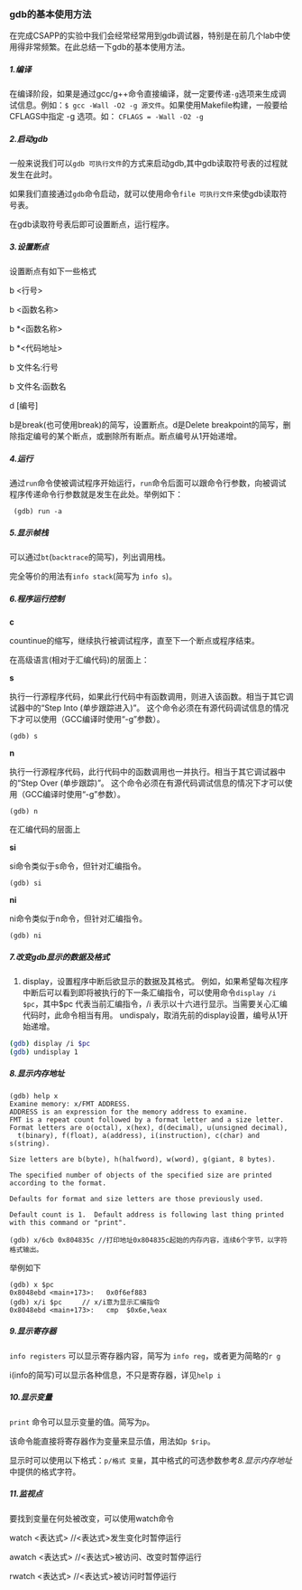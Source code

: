 ### gdb的基本使用方法

在完成CSAPP的实验中我们会经常经常用到gdb调试器，特别是在前几个lab中使用得非常频繁。在此总结一下gdb的基本使用方法。

##### 1.编译

在编译阶段，如果是通过gcc/g++命令直接编译，就一定要传递`-g`选项来生成调试信息。例如：`$ gcc -Wall -O2 -g 源文件`。如果使用Makefile构建，一般要给CFLAGS中指定 -g 选项。如： `CFLAGS = -Wall -O2 -g`

##### 2.启动gdb

一般来说我们可以`gdb 可执行文件`的方式来启动gdb,其中gdb读取符号表的过程就发生在此时。

如果我们直接通过`gdb`命令启动，就可以使用命令`file 可执行文件`来使gdb读取符号表。

在gdb读取符号表后即可设置断点，运行程序。

##### 3.设置断点

设置断点有如下一些格式

b <行号>

b <函数名称>

b \*<函数名称>

b \*<代码地址>

b 文件名:行号

b 文件名:函数名

d [编号]

b是break(也可使用break)的简写，设置断点。d是Delete breakpoint的简写，删除指定编号的某个断点，或删除所有断点。断点编号从1开始递增。

##### 4.运行

通过`run`命令使被调试程序开始运行，`run`命令后面可以跟命令行参数，向被调试程序传递命令行参数就是发生在此处。举例如下：

```shell
 (gdb) run -a
```

##### 5.显示帧栈

可以通过`bt`(`backtrace`的简写)，列出调用栈。

完全等价的用法有`info stack`(简写为 `info s`)。

##### 6.程序运行控制

**c**

countinue的缩写，继续执行被调试程序，直至下一个断点或程序结束。

在高级语言(相对于汇编代码)的层面上：

**s**

 执行一行源程序代码，如果此行代码中有函数调用，则进入该函数。相当于其它调试器中的“Step Into (单步跟踪进入)”。
 这个命令必须在有源代码调试信息的情况下才可以使用（GCC编译时使用“-g”参数）。

```undefined
(gdb) s
```

**n**

 执行一行源程序代码，此行代码中的函数调用也一并执行。相当于其它调试器中的“Step Over (单步跟踪)”。
 这个命令必须在有源代码调试信息的情况下才可以使用（GCC编译时使用“-g”参数）。

```undefined
(gdb) n
```

在汇编代码的层面上

**si**

si命令类似于s命令，但针对汇编指令。

```undefined
(gdb) si
```

**ni**

ni命令类似于n命令，但针对汇编指令。

```undefined
(gdb) ni
```

##### 7.改变gdb显示的数据及格式

1. display，设置程序中断后欲显示的数据及其格式。
    例如，如果希望每次程序中断后可以看到即将被执行的下一条汇编指令，可以使用命令`display /i $pc`，其中\$pc 代表当前汇编指令，/i 表示以十六进行显示。当需要关心汇编代码时，此命令相当有用。
    undispaly，取消先前的display设置，编号从1开始递增。

```bash
(gdb) display /i $pc
(gdb) undisplay 1
```

##### 8.显示内存地址

```
(gdb) help x
Examine memory: x/FMT ADDRESS.
ADDRESS is an expression for the memory address to examine.
FMT is a repeat count followed by a format letter and a size letter.
Format letters are o(octal), x(hex), d(decimal), u(unsigned decimal),
  t(binary), f(float), a(address), i(instruction), c(char) and s(string).
  
Size letters are b(byte), h(halfword), w(word), g(giant, 8 bytes).

The specified number of objects of the specified size are printed
according to the format.

Defaults for format and size letters are those previously used.

Default count is 1.  Default address is following last thing printed
with this command or "print".

(gdb) x/6cb 0x804835c //打印地址0x804835c起始的内存内容，连续6个字节，以字符格式输出。
```

举例如下

```assembly
(gdb) x $pc
0x8048ebd <main+173>:   0x0f6ef883
(gdb) x/i $pc     // x/i意为显示汇编指令
0x8048ebd <main+173>:   cmp  $0x6e,%eax
```

##### 9.显示寄存器

`info registers` 可以显示寄存器内容，简写为 `info reg`，或者更为简略的`r g`

i(info的简写)可以显示各种信息，不只是寄存器，详见`help i`

##### 10.显示变量

`print` 命令可以显示变量的值。简写为`p`。

该命令能直接将寄存器作为变量来显示值，用法如`p $rip`。

显示时可以使用以下格式：`p/格式 变量`，其中格式的可选参数参考*8.显示内存地址*中提供的格式字符。

##### 11.监视点

要找到变量在何处被改变，可以使用watch命令

watch <表达式>         //<表达式>发生变化时暂停运行

awatch <表达式>         //<表达式>被访问、改变时暂停运行

rwatch <表达式>          //<表达式>被访问时暂停运行